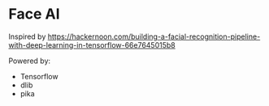 # Face AI

Inspired by https://hackernoon.com/building-a-facial-recognition-pipeline-with-deep-learning-in-tensorflow-66e7645015b8

Powered by:

- Tensorflow
- dlib
- pika
